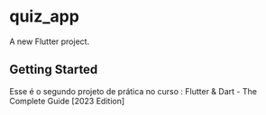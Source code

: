 # quiz_app

A new Flutter project.

## Getting Started

Esse é o segundo projeto de prática no curso : Flutter & Dart - The Complete Guide [2023 Edition]